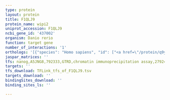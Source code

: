 ```yaml
---
type: protein
layout: protein
title: F1QLJ9
protein_name: wipi2
uniprot_accession: F1QLJ9
ncbi_gene_id: '437002'
organism: Danio rerio
function: target gene
number_of_interactions: '1'
orthologs: '[{"species": "Homo sapiens", "id": ["<a href=\"/protein/q9y4p8\">Q9Y4P8</a>"]}, {"species": "Mus musculus", "id": ["D3YWK1"]}, {"species": "Rattus norvegicus", "id": ["<a href=\"/protein/q6ay57\">Q6AY57</a>"]}, {"species": "Drosophila melanogaster", "id": ["M9PHS3"]}, {"species": "Caenorhabditis elegans", "id": ["<a href=\"/protein/o16466\">O16466</a>"]}, {"species": "Saccharomyces cerevisiae", "id": ["<a href=\"/protein/p43601\">P43601</a>"]}]'
jaspar_matrices: ''
tfs: nanog,A5JNG8,792333,GTRD,chromatin immunoprecipitation assay,27924024%5Buid%5D,No
targets: ''
tfs_download: TFLink_tfs_of_F1QLJ9.tsv
targets_download: ''
bindingSites_download: ''
binding_sites_ls: ''

---
```

